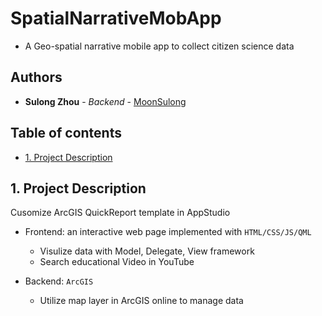 # SpatialNarrativeMobApp
- A Geo-spatial narrative mobile app to collect citizen science data 

## Authors

* **Sulong Zhou** - *Backend* - [MoonSulong](https://github.com/MoonSulong)
 
## Table of contents
* [1. Project Description](#1-project-descriptions)


## 1. Project Description 
Cusomize ArcGIS QuickReport template in AppStudio
 
- Frontend: an interactive web page implemented with `HTML/CSS/JS/QML`
	* Visulize data with Model, Delegate, View framework 
	* Search educational Video in YouTube

- Backend: `ArcGIS`
	* Utilize map layer in ArcGIS online to manage data 
